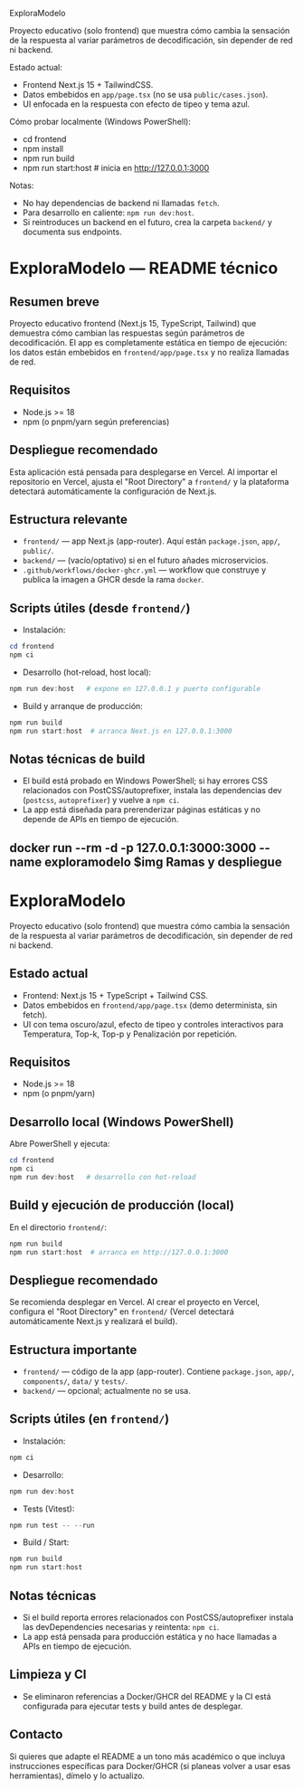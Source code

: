 ExploraModelo

Proyecto educativo (solo frontend) que muestra cómo cambia la sensación de la respuesta al variar parámetros de decodificación, sin depender de red ni backend.

Estado actual:
- Frontend Next.js 15 + TailwindCSS.
- Datos embebidos en `app/page.tsx` (no se usa `public/cases.json`).
- UI enfocada en la respuesta con efecto de tipeo y tema azul.

Cómo probar localmente (Windows PowerShell):
- cd frontend
- npm install
- npm run build
- npm run start:host  # inicia en http://127.0.0.1:3000

Notas:
- No hay dependencias de backend ni llamadas `fetch`.
- Para desarrollo en caliente: `npm run dev:host`.
- Si reintroduces un backend en el futuro, crea la carpeta `backend/` y documenta sus endpoints.
# ExploraModelo — README técnico

Resumen breve
-------------
Proyecto educativo frontend (Next.js 15, TypeScript, Tailwind) que demuestra cómo cambian las respuestas según parámetros de decodificación. El app es completamente estática en tiempo de ejecución: los datos están embebidos en `frontend/app/page.tsx` y no realiza llamadas de red.

Requisitos
---------
- Node.js >= 18
- npm (o pnpm/yarn según preferencias)

Despliegue recomendado
----------------------
Esta aplicación está pensada para desplegarse en Vercel. Al importar el repositorio en Vercel, ajusta el "Root Directory" a `frontend/` y la plataforma detectará automáticamente la configuración de Next.js.

Estructura relevante
--------------------
- `frontend/` — app Next.js (app-router). Aquí están `package.json`, `app/`, `public/`.
- `backend/` — (vacío/optativo) si en el futuro añades microservicios.
- `.github/workflows/docker-ghcr.yml` — workflow que construye y publica la imagen a GHCR desde la rama `docker`.

Scripts útiles (desde `frontend/`)
--------------------------------
- Instalación:

```powershell
cd frontend
npm ci
```

- Desarrollo (hot-reload, host local):

```powershell
npm run dev:host   # expone en 127.0.0.1 y puerto configurable
```

- Build y arranque de producción:

```powershell
npm run build
npm run start:host  # arranca Next.js en 127.0.0.1:3000
```

Notas técnicas de build
----------------------
- El build está probado en Windows PowerShell; si hay errores CSS relacionados con PostCSS/autoprefixer, instala las dependencias dev (`postcss`, `autoprefixer`) y vuelve a `npm ci`.
- La app está diseñada para prerenderizar páginas estáticas y no depende de APIs en tiempo de ejecución.

docker run --rm -d -p 127.0.0.1:3000:3000 --name exploramodelo $img
Ramas y despliegue
------------------
# ExploraModelo

Proyecto educativo (solo frontend) que muestra cómo cambia la sensación de la respuesta al variar parámetros de decodificación, sin depender de red ni backend.

Estado actual
------------
- Frontend: Next.js 15 + TypeScript + Tailwind CSS.
- Datos embebidos en `frontend/app/page.tsx` (demo determinista, sin fetch).
- UI con tema oscuro/azul, efecto de tipeo y controles interactivos para Temperatura, Top-k, Top-p y Penalización por repetición.

Requisitos
---------
- Node.js >= 18
- npm (o pnpm/yarn)

Desarrollo local (Windows PowerShell)
-----------------------------------
Abre PowerShell y ejecuta:

```powershell
cd frontend
npm ci
npm run dev:host   # desarrollo con hot-reload
```

Build y ejecución de producción (local)
--------------------------------------
En el directorio `frontend/`:

```powershell
npm run build
npm run start:host  # arranca en http://127.0.0.1:3000
```

Despliegue recomendado
----------------------
Se recomienda desplegar en Vercel. Al crear el proyecto en Vercel, configura el "Root Directory" en `frontend/` (Vercel detectará automáticamente Next.js y realizará el build).

Estructura importante
---------------------
- `frontend/` — código de la app (app-router). Contiene `package.json`, `app/`, `components/`, `data/` y `tests/`.
- `backend/` — opcional; actualmente no se usa.

Scripts útiles (en `frontend/`)
----------------------------
- Instalación:

```powershell
npm ci
```

- Desarrollo:

```powershell
npm run dev:host
```

- Tests (Vitest):

```powershell
npm run test -- --run
```

- Build / Start:

```powershell
npm run build
npm run start:host
```

Notas técnicas
-------------
- Si el build reporta errores relacionados con PostCSS/autoprefixer instala las devDependencies necesarias y reintenta: `npm ci`.
- La app está pensada para producción estática y no hace llamadas a APIs en tiempo de ejecución.

Limpieza y CI
-------------
- Se eliminaron referencias a Docker/GHCR del README y la CI está configurada para ejecutar tests y build antes de desplegar.

Contacto
-------
Si quieres que adapte el README a un tono más académico o que incluya instrucciones específicas para Docker/GHCR (si planeas volver a usar esas herramientas), dímelo y lo actualizo.

